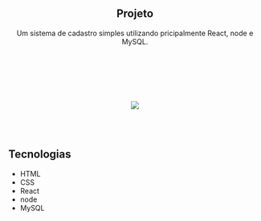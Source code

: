 </br>


<h2 align="center">Projeto</h2>
<p align="center">Um sistema de cadastro simples utilizando pricipalmente React, node e MySQL.</p>
</br>

</br></br></br>

<p align="center">
   <img  src="https://scontent.fsdu6-1.fna.fbcdn.net/v/t1.15752-9/328431609_510404500992254_3749165234412768010_n.png?_nc_cat=105&ccb=1-7&_nc_sid=ae9488&_nc_eui2=AeEzU9zEWuTb-Mk1FJ0jnsq1NLJvjhmeWjU0sm-OGZ5aNSTPw4Sh9zxi__KeXdI73K2eQS4bgCEaNgxBVbMAUF3C&_nc_ohc=UjLvYYgaoZYAX9T5uyu&_nc_ht=scontent.fsdu6-1.fna&oh=03_AdTyY_hkMeavO2IqoL5Cy5lNJOuQhiL9X8vTnTpu5Azlig&oe=63FFAB27">  
</p>


</br></br>

<h2>Tecnologias</h2>
<ul>
   <li>HTML</li>
   <li>CSS</li>
   <li>React</li>
   <li>node</li>
   <li>MySQL</li>
</ul>
